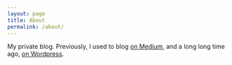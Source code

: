 ```yaml
---
layout: page
title: About
permalink: /about/
---
```


My private blog. Previously, I used to blog [on Medium](https://medium.com/@m.langer798),
and a long long time ago, [on Wordpress](https://mlangc.wordpress.com/).